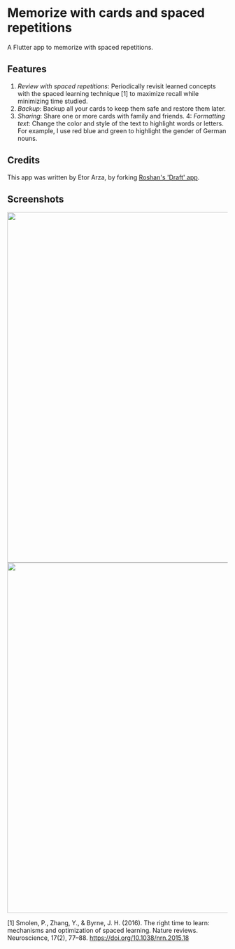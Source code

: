 # Memorize with cards and spaced repetitions

A Flutter app to memorize with spaced repetitions.

## Features
1. *Review with spaced repetitions*: Periodically revisit learned concepts with the spaced learning technique [1] to maximize recall while minimizing time studied.
2. *Backup*: Backup all your cards to keep them safe and restore them later.
3. *Sharing*: Share one or more cards with family and friends.
4: *Formatting text*: Change the color and style of the text to highlight words or letters. For example, I use red blue and green to highlight the gender of German nouns.




## Credits
This app was written by Etor Arza, by forking [Roshan's 'Draft' app](https://github.com/roshanrahman/flutter-notes-app).


## Screenshots
<img src="github_assets/edit.gif" height="800">
<img src="github_assets/dark.gif" height="800">


[1] Smolen, P., Zhang, Y., & Byrne, J. H. (2016). The right time to learn: mechanisms and optimization of spaced learning. Nature reviews. Neuroscience, 17(2), 77–88. https://doi.org/10.1038/nrn.2015.18
